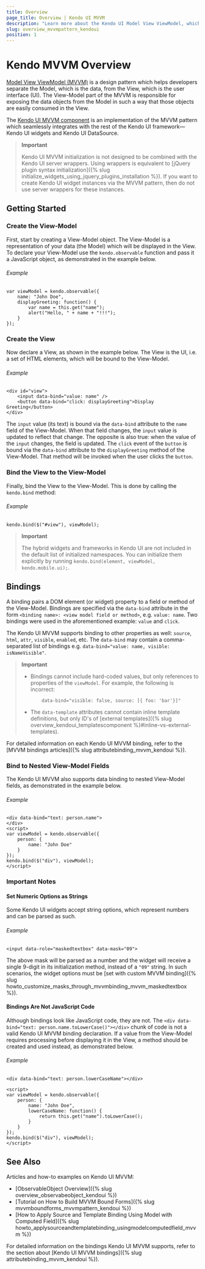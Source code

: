 ```yaml
---
title: Overview
page_title: Overview | Kendo UI MVVM
description: "Learn more about the Kendo UI Model View ViewModel, which is an implementation of the MVVM pattern, integrated with the Kendo UI framework."
slug: overview_mvvmpattern_kendoui
position: 1
---
```


# Kendo MVVM Overview

[Model View ViewModel (MVVM)](http://en.wikipedia.org/wiki/Model_View_ViewModel) is a design pattern which helps developers separate the Model, which is the data, from the View, which is the user interface (UI). The View-Model part of the MVVM is responsible for exposing the data objects from the Model in such a way that those objects are easily consumed in the View.

The [Kendo UI MVVM component](http://demos.telerik.com/kendo-ui/mvvm/index) is an implementation of the MVVM pattern which seamlessly integrates with the rest of the Kendo UI framework&mdash;Kendo UI widgets and Kendo UI DataSource.

> **Important**
>
> Kendo UI MVVM initialization is not designed to be combined with the Kendo UI server wrappers. Using wrappers is equivalent to [jQuery plugin syntax initialization]({% slug initialize_widgets_using_jquery_plugins_installation %}). If you want to create Kendo UI widget instances via the MVVM pattern, then do not use server wrappers for these instances.

## Getting Started

### Create the View-Model

First, start by creating a View-Model object. The View-Model is a representation of your data (the Model) which will be displayed in the View. To declare your View-Model use the `kendo.observable` function and pass it a JavaScript object, as demonstrated in the example below.

###### Example

    var viewModel = kendo.observable({
        name: "John Doe",
        displayGreeting: function() {
            var name = this.get("name");
            alert("Hello, " + name + "!!!");
        }
    });

### Create the View

Now declare a View, as shown in the example below. The View is the UI, i.e. a set of HTML elements, which will be bound to the View-Model.

###### Example

    <div id="view">
        <input data-bind="value: name" />
        <button data-bind="click: displayGreeting">Display Greeting</button>
    </div>

The `input` value (its text) is bound via the `data-bind` attribute to the `name` field of the View-Model. When that field changes, the `input` value is updated to reflect that change. The opposite is also true: when the value of the `input` changes, the field is updated. The `click` event of the `button` is bound via the `data-bind` attribute to the `displayGreeting` method of the View-Model. That method will be invoked when the user clicks the `button`.

### Bind the View to the View-Model

Finally, bind the View to the View-Model. This is done by calling the `kendo.bind` method:

###### Example

    kendo.bind($("#view"), viewModel);

> **Important**
>
> The hybrid widgets and frameworks in Kendo UI are not included in the default list of initialized namespaces. You can initialize them explicitly by running `kendo.bind(element, viewModel, kendo.mobile.ui);`.

## Bindings

A binding pairs a DOM element (or widget) property to a field or method of the View-Model. Bindings are specified via the `data-bind` attribute in the form `<binding name>: <view model field or method>`, e.g. `value: name`. Two bindings were used in the aforementioned example: `value` and `click`.

The Kendo UI MVVM supports binding to other properties as well: `source`, `html`, `attr`, `visible`, `enabled`, etc. The `data-bind` may contain a comma-separated list of bindings e.g. `data-bind="value: name, visible: isNameVisible"`.

> **Important**
> * Bindings cannot include hard-coded values, but only references to properties of the `viewModel`. For example, the following is incorrect:
>
>           data-bind="visible: false, source: [{ foo: 'bar'}]"
>
> * The `data-template` attributes cannot contain inline template definitions, but only ID's of [external templates]({% slug overview_kendoui_templatescomponent %}#inline-vs-external-templates).

For detailed information on each Kendo UI MVVM binding, refer to the [MVVM bindings articles]({% slug attributebinding_mvvm_kendoui %}).

### Bind to Nested View-Model Fields

The Kendo UI MVVM also supports data binding to nested View-Model fields, as demonstrated in the example below.

###### Example

    <div data-bind="text: person.name">
    </div>
    <script>
    var viewModel = kendo.observable({
        person: {
            name: "John Doe"
        }
    });
    kendo.bind($("div"), viewModel);
    </script>

### Important Notes

#### Set Numeric Options as Strings

Some Kendo UI widgets accept string options, which represent numbers and can be parsed as such.

###### Example

    <input data-role="maskedtextbox" data-mask="09">

The above mask will be parsed as a number and the widget will receive a single 9-digit in its initialization method, instead of a `"09"` string. In such scenarios, the widget options must be [set with custom MVVM binding]({% slug howto_customize_masks_through_mvvmbinding_mvvm_maskedtextbox %}).

#### Bindings Are Not JavaScript Code

Although bindings look like JavaScript code, they are not. The `<div data-bind="text: person.name.toLowerCase()"></div>` chunk of code is not a valid Kendo UI MVVM binding declaration. If a value from the View-Model requires processing before displaying it in the View, a method should be created and used instead, as demonstrated below.

###### Example

    <div data-bind="text: person.lowerCaseName"></div>

    <script>
    var viewModel = kendo.observable({
        person: {
            name: "John Doe",
            lowerCaseName: function() {
                return this.get("name").toLowerCase();
            }
        }
    });
    kendo.bind($("div"), viewModel);
    </script>

## See Also

Articles and how-to examples on Kendo UI MVVM:

* [ObservableObject Overview]({% slug overview_observabeobject_kendoui %})
* [Tutorial on How to Build MVVM Bound Forms]({% slug mvvmboundforms_mvvmpattern_kendoui %})
* [How to Apply Source and Template Binding Using Model with Computed Field]({% slug howto_applysourceandtemplatebinding_usingmodelcomputedfield_mvvm %})

For detailed information on the bindings Kendo UI MVVM supports, refer to the section about [Kendo UI MVVM bindings]({% slug attributebinding_mvvm_kendoui %}).
